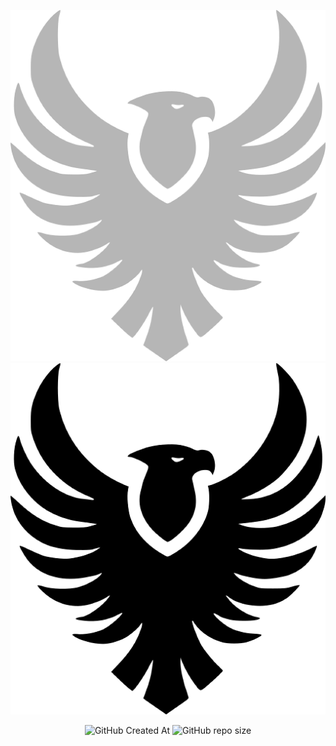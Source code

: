 <div align="center">

![Light Theme Logo](./light-logo.png#gh-light-mode-only)
![Dark Theme Logo](./dark-logo.png#gh-light-mode-only)

<img alt="GitHub Created At" src="https://img.shields.io/github/created-at/jub0t/Cancala?style=flat">
<img alt="GitHub repo size" src="https://img.shields.io/github/repo-size/jub0t/Cancala">
</div>

